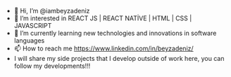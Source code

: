 - 👋 Hi, I’m @iambeyzadeniz
- 👀 I’m interested in REACT JS | REACT NATİVE | HTML | CSS | JAVASCRIPT 
- 🌱 I’m currently learning new technologies and innovations in software languages
- 📫 How to reach me https://www.linkedin.com/in/beyzadeniz/
- I will share my side projects that I develop outside of work here, you can follow my developments!!!

<!---
iambeyzadeniz/iambeyzadeniz is a ✨ special ✨ repository because its `README.md` (this file) appears on your GitHub profile.
You can click the Preview link to take a look at your changes.
--->
